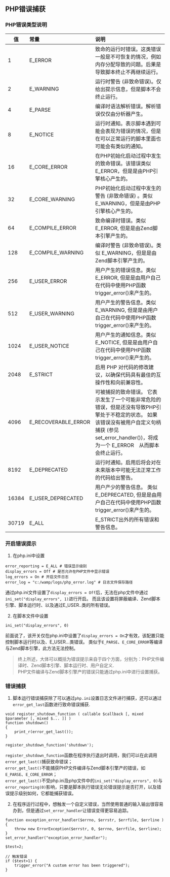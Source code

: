 ## PHP错误捕获

### PHP错误类型说明
| 值 | 常量 | 说明
| -------- | :------ | :---
| 1 | E_ERROR | 致命的运行时错误。这类错误一般是不可恢复的情况，例如内存分配导致的问题。后果是导致脚本终止不再继续运行。
| 2 | E_WARNING | 运行时警告 (非致命错误)。仅给出提示信息，但是脚本不会终止运行。
| 4 | E_PARSE | 编译时语法解析错误。解析错误仅仅由分析器产生。	 
| 8 | E_NOTICE | 运行时通知。表示脚本遇到可能会表现为错误的情况，但是在可以正常运行的脚本里面也可能会有类似的通知。	 
| 16 | E_CORE_ERROR | 在PHP初始化启动过程中发生的致命错误。该错误类似 E_ERROR，但是是由PHP引擎核心产生的。
| 32 | E_CORE_WARNING | PHP初始化启动过程中发生的警告 (非致命错误) 。类似 E_WARNING，但是是由PHP引擎核心产生的。
| 64 | E_COMPILE_ERROR | 致命编译时错误。类似E_ERROR, 但是是由Zend脚本引擎产生的。
| 128 | E_COMPILE_WARNING | 编译时警告 (非致命错误)。类似 E_WARNING，但是是由Zend脚本引擎产生的。
| 256 | E_USER_ERROR | 用户产生的错误信息。类似 E_ERROR, 但是是由用户自己在代码中使用PHP函数 trigger_error()来产生的。
| 512 | E_USER_WARNING | 用户产生的警告信息。类似 E_WARNING, 但是是由用户自己在代码中使用PHP函数 trigger_error()来产生的。
| 1024 | E_USER_NOTICE | 用户产生的通知信息。类似 E_NOTICE, 但是是由用户自己在代码中使用PHP函数 trigger_error()来产生的。
| 2048 | E_STRICT | 启用 PHP 对代码的修改建议，以确保代码具有最佳的互操作性和向前兼容性。
| 4096 | E_RECOVERABLE_ERROR | 可被捕捉的致命错误。 它表示发生了一个可能非常危险的错误，但是还没有导致PHP引擎处于不稳定的状态。 如果该错误没有被用户自定义句柄捕获 (参见 set_error_handler())，将成为一个 E_ERROR　从而脚本会终止运行。
| 8192 | E_DEPRECATED | 运行时通知。启用后将会对在未来版本中可能无法正常工作的代码给出警告。
| 16384 | E_USER_DEPRECATED | 用户产少的警告信息。 类似 E_DEPRECATED, 但是是由用户自己在代码中使用PHP函数 trigger_error()来产生的。
| 30719 | E_ALL | E_STRICT出外的所有错误和警告信息。

### 开启错误提示
1. 在php.ini中设置
```
error_reporting = E_ALL # 错误显示级别
display_errors = Off # 是否允许在PHP文件中显示错误
log_errors = On # 开启文件日志
error_log = "c:/wamp/logs/php_error.log" # 日志文件保存路径
```
通过php.ini文件设置了`display_errors = Off`后，无法在php文件中通过`ini_set("display_errors", 1)`进行开启。
而且该设置将屏蔽编译、Zend脚本引擎、脚本运行时、以及通过E_USER..类的所有错误。

2. 在脚本文件中设置
```
ini_set("display_errors", 0)
```
前面说了，该开关仅在php.ini中设置了`display_errors = On`才有效，该配置只能控制脚本运行时以及、E_USER...类错误。
类似于`E_PARSE`、`E_CORE_ERROR`等编译与Zend脚本引擎，此方法无法控制。

>终上所述，大体可以概括为错误提示来自于四个方面，分别为：PHP文件编译时、Zend脚本引擎、脚本运行时、用户自定义.  
> PHP文件编译与Zend脚本引擎产的错误只能通过php.ini中进行设置捕获。

### 错误捕获

1. 脚本运行错误捕获除了可以通过`php.ini`设置日志文件进行捕获，还可以通过`error_get_last`函数进行致命错误捕获.

```
void register_shutdown_function ( callable $callback [, mixed $parameter [, mixed $... ]] )
function shutdown()
{
    print_r(error_get_last());
}

register_shutdown_function('shutdown');
```
`register_shutdown_function`函数在程序执行退出时调用，我们可以在此调用`error_get_last()`捕获致命错误；  
`error_get_last()`不能捕获PHP文件编译与Zend脚本引擎产的错误，如`E_PARSE`、`E_CORE_ERROR`；  
`error_get_last()`不受php.ini及php文件中的`ini_set("display_errors", 0)`与`error_reporting(0)`影响，只要是脚本执行错误无论错误提示是否打开，以及错误提示级别如何，它都能捕获错误。

2. 在程序运行过程中，想触发一个自定义错误，当然使用普通的输入输出很容易办到，但是通过`set_error_handler`让错误变得更容易追踪。

```
function exception_error_handler($errno, $errstr, $errfile, $errline ) {
    throw new ErrorException($errstr, 0, $errno, $errfile, $errline);
}
set_error_handler("exception_error_handler");

$test=2;

// 触发错误
if ($test>1) {
    trigger_error("A custom error has been triggered");
}
```
